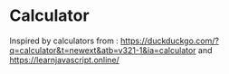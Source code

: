 # Calculator

Inspired by calculators from : https://duckduckgo.com/?q=calculator&t=newext&atb=v321-1&ia=calculator
and https://learnjavascript.online/

